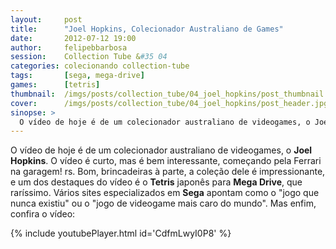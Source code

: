 ```yaml
---
layout:     post
title:      "Joel Hopkins, Colecionador Australiano de Games"
date:       2012-07-12 19:00
author:     felipebbarbosa
session:    Collection Tube &#35 04
categories: colecionando collection-tube
tags:       [sega, mega-drive]
games:      [tetris]
thumbnail:  /imgs/posts/collection_tube/04_joel_hopkins/post_thumbnail.jpg
cover:      /imgs/posts/collection_tube/04_joel_hopkins/post_header.jpg
sinopse: >
  O vídeo de hoje é de um colecionador australiano de videogames, o Joel Hopkins. O vídeo é curto, mas é bem interessante, começando pela Ferrari na garagem! rs. Bom, brincadeiras à parte, a coleção dele é impressionante, e um dos destaques do vídeo é o Tetris japonês para Mega Drive, que raríssimo. Vários sites especializados em Sega apontam como o "jogo que nunca existiu" ou o "jogo de videogame mais caro do mundo".
---
```

O vídeo de hoje é de um colecionador australiano de videogames, o **Joel Hopkins**. O vídeo é curto, mas é bem interessante, começando pela Ferrari na garagem! rs. Bom, brincadeiras à parte, a coleção dele é impressionante, e um dos destaques do vídeo é o **Tetris** japonês para **Mega Drive**, que raríssimo. Vários sites especializados em **Sega** apontam como o "jogo que nunca existiu" ou o "jogo de videogame mais caro do mundo". Mas enfim, confira o vídeo:

{% include youtubePlayer.html id='CdfmLwyI0P8' %}
